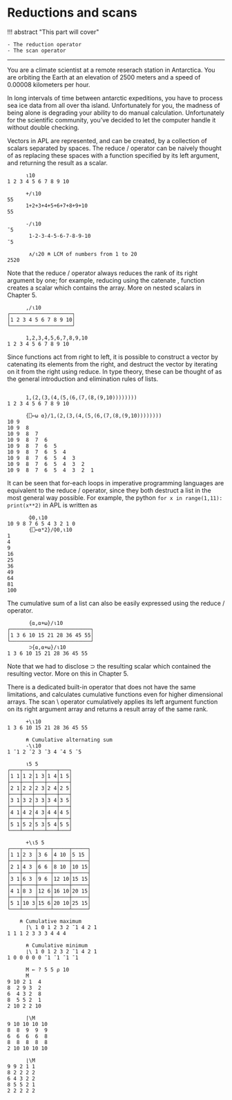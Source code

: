 # Reductions and scans

!!! abstract "This part will cover"

    - The reduction operator
    - The scan operator

---

You are a climate scientist at a remote reserach station in Antarctica. You are orbiting the Earth at an elevation of 2500 meters and a speed of 0.00008 kilometers per hour.

In long intervals of time between antarctic expeditions, you have to process sea ice data from all over tha island. Unfortunately for you, the madness of being alone is degrading your ability to do manual calculation. Unfortunately for the scientific community, you’ve decided to let the computer handle it without double checking.

Vectors in APL are represented, and can be created, by a collection of scalars separated by spaces. The reduce / operator can be naively thought of as replacing these spaces with a function specified by its left argument, and returning the result as a scalar.

```apl
      ⍳10
1 2 3 4 5 6 7 8 9 10

      +/⍳10
55
      1+2+3+4+5+6+7+8+9+10
55
      
      -/⍳10
¯5
       1-2-3-4-5-6-7-8-9-10
¯5

       ∧/⍳20 ⍝ LCM of numbers from 1 to 20
2520
```

Note that the reduce / operator always reduces the rank of its right argument by one; for example, reducing using the catenate , function creates a scalar which contains the array. More on nested scalars in Chapter 5.

```apl
      ,/⍳10
┌────────────────────┐
│1 2 3 4 5 6 7 8 9 10│
└────────────────────┘

      1,2,3,4,5,6,7,8,9,10
1 2 3 4 5 6 7 8 9 10
```

Since functions act from right to left, it is possible to construct a vector by catenating its elements from the right, and destruct the vector by iterating on it from the right using reduce. In type theory, these can be thought of as the general introduction and elimination rules of lists.

```apl

      1,(2,(3,(4,(5,(6,(7,(8,(9,10))))))))
1 2 3 4 5 6 7 8 9 10

      {⎕←⍵ ⍺}/1,(2,(3,(4,(5,(6,(7,(8,(9,10))))))))
10 9
10 9  8
10 9  8  7
10 9  8  7  6
10 9  8  7  6  5
10 9  8  7  6  5  4
10 9  8  7  6  5  4  3
10 9  8  7  6  5  4  3  2
10 9  8  7  6  5  4  3  2  1
```

It can be seen that for-each loops in imperative programming languages are equivalent to the reduce / operator, since they both destruct a list in the most general way possible. For example, the python ``for x in range(1,11): print(x**2)`` in APL is written as

```apl
       ⌽0,⍳10
10 9 8 7 6 5 4 3 2 1 0
       {⎕←⍺*2}/⌽0,⍳10
1
4
9
16
25
36
49
64
81
100
```

The cumulative sum of a list can also be easily expressed using the reduce / operator.

```apl
       {⍺,⍺+⍵}/⍳10
┌──────────────────────────┐
│1 3 6 10 15 21 28 36 45 55│
└──────────────────────────┘
       ⊃{⍺,⍺+⍵}/⍳10
1 3 6 10 15 21 28 36 45 55
```

Note that we had to disclose ⊃ the resulting scalar which contained the resulting vector. More on this in Chapter 5.

There is a dedicated built-in operator that does not have the same limitations, and calculates cumulative functions even for higher dimensional arrays. The scan \ operator cumulatively applies its left argument function on its right argument array and returns a result array of the same rank.

```apl
      +\⍳10
1 3 6 10 15 21 28 36 45 55

      ⍝ Cumulative alternating sum
      -\⍳10
1 ¯1 2 ¯2 3 ¯3 4 ¯4 5 ¯5

      ⍳5 5
┌───┬───┬───┬───┬───┐
│1 1│1 2│1 3│1 4│1 5│
├───┼───┼───┼───┼───┤
│2 1│2 2│2 3│2 4│2 5│
├───┼───┼───┼───┼───┤
│3 1│3 2│3 3│3 4│3 5│
├───┼───┼───┼───┼───┤
│4 1│4 2│4 3│4 4│4 5│
├───┼───┼───┼───┼───┤
│5 1│5 2│5 3│5 4│5 5│
└───┴───┴───┴───┴───┘

      +\⍳5 5
┌───┬────┬────┬─────┬─────┐
│1 1│2 3 │3 6 │4 10 │5 15 │
├───┼────┼────┼─────┼─────┤
│2 1│4 3 │6 6 │8 10 │10 15│
├───┼────┼────┼─────┼─────┤
│3 1│6 3 │9 6 │12 10│15 15│
├───┼────┼────┼─────┼─────┤
│4 1│8 3 │12 6│16 10│20 15│
├───┼────┼────┼─────┼─────┤
│5 1│10 3│15 6│20 10│25 15│
└───┴────┴────┴─────┴─────┘

	⍝ Cumulative maximum
      ⌈\ 1 0 1 2 3 2 ¯1 4 2 1
1 1 1 2 3 3 3 4 4 4

      ⍝ Cumulative minimum
      ⌊\ 1 0 1 2 3 2 ¯1 4 2 1
1 0 0 0 0 0 ¯1 ¯1 ¯1 ¯1
      
      M ← ? 5 5 ⍴ 10
      M
9 10 2 1  4
8  2 9 3  2
6  4 3 2  8
8  5 5 2  1
2 10 2 2 10

      ⌈\M
9 10 10 10 10
8  8  9  9  9
6  6  6  6  8
8  8  8  8  8
2 10 10 10 10

      ⌊\M
9 9 2 1 1
8 2 2 2 2
6 4 3 2 2
8 5 5 2 1
2 2 2 2 2
```